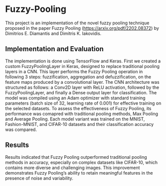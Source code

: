 # Fuzzy-Pooling
This project is an implementation of the novel fuzzy pooling technique proposed in the paper Fuzzy Pooling (https://arxiv.org/pdf/2202.08372) by Dimitrios E. Diamantis and Dimitris K. Iakovidis.

## Implementation and Evaluation
The implementation is done using TensorFlow and Keras. First we created a custom FuzzyPoolingLayer in Keras, designed to replace traditional pooling layers in a CNN. This layer
performs the Fuzzy Pooling operation in following 3 steps: fuzzification, aggregation and defuzzification, on the feature maps produced by a convolutional layer.
The CNN architecture was structured as follows: a Conv2D layer with ReLU activation, followed by the FuzzyPoolingLayer, and finally a Dense output layer for classification.  The model was compiled using an Adam optimizer with standard training parameters (batch size of 32, learning rate of 0.001) for effective training on the selected datasets.
To assess the effectiveness of Fuzzy Pooling, its performance was comapred with traditional pooling methods, Max Pooling and Average Pooling. Each model variant was trained on the MNIST, Fashion-MNIST, and CIFAR-10 datasets and their classification accuracy was compared.

## Results
Results indicated that Fuzzy Pooling outperformed traditional pooling methods in accuracy, especially on complex datasets like CIFAR-10, which contains more diverse and challenging images. This improvement demonstrates Fuzzy Pooling’s ability to retain meaningful features in the presence of noise and variability.
